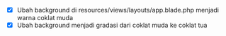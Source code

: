 - [x] Ubah background di resources/views/layouts/app.blade.php menjadi warna coklat muda
- [x] Ubah background menjadi gradasi dari coklat muda ke coklat tua
